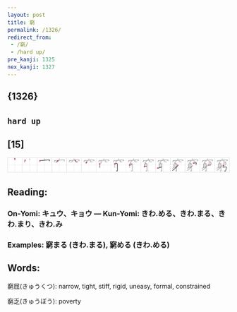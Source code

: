 ```yaml
---
layout: post
title: 窮
permalink: /1326/
redirect_from:
 - /窮/
 - /hard up/
pre_kanji: 1325
nex_kanji: 1327
---
```


## {1326}

## `hard up`

## [15]

<div class="stroke"><img src="../images/E7AAAE.png" /></div>

## Reading:

### On-Yomi: キュウ、キョウ &mdash; Kun-Yomi: きわ.める、きわ.まる、きわ.まり、きわ.み

### Examples: 窮まる (きわ.まる), 窮める (きわ.める)

## Words:

窮屈(きゅうくつ): narrow, tight, stiff, rigid, uneasy, formal, constrained

窮乏(きゅうぼう): poverty
